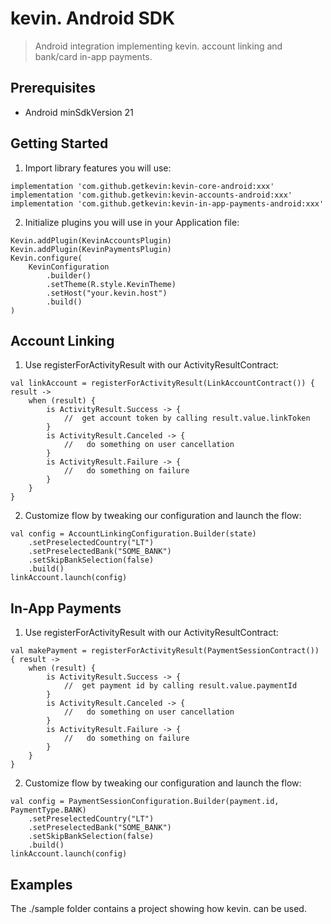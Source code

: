 # kevin. Android SDK

> Android integration implementing kevin. account linking and bank/card in-app payments.

## Prerequisites

- Android minSdkVersion 21

## Getting Started
1. Import library features you will use:

```
implementation 'com.github.getkevin:kevin-core-android:xxx'
implementation 'com.github.getkevin:kevin-accounts-android:xxx'
implementation 'com.github.getkevin:kevin-in-app-payments-android:xxx'
```
2. Initialize plugins you will use in your Application file:

```
Kevin.addPlugin(KevinAccountsPlugin)
Kevin.addPlugin(KevinPaymentsPlugin)
Kevin.configure(
    KevinConfiguration
        .builder()
        .setTheme(R.style.KevinTheme)
        .setHost("your.kevin.host")
        .build()
)
```
## Account Linking
1. Use registerForActivityResult with our ActivityResultContract:

```
val linkAccount = registerForActivityResult(LinkAccountContract()) { result ->
    when (result) {
        is ActivityResult.Success -> {
            //  get account token by calling result.value.linkToken
        }
        is ActivityResult.Canceled -> {
            //   do something on user cancellation
        }
        is ActivityResult.Failure -> {
            //   do something on failure
        }
    }
}
```
2. Customize flow by tweaking our configuration and launch the flow:

```
val config = AccountLinkingConfiguration.Builder(state)
    .setPreselectedCountry("LT")
    .setPreselectedBank("SOME_BANK")
    .setSkipBankSelection(false)
    .build()
linkAccount.launch(config)
```
## In-App Payments
1. Use registerForActivityResult with our ActivityResultContract:

```
val makePayment = registerForActivityResult(PaymentSessionContract()) { result ->
    when (result) {
        is ActivityResult.Success -> {
            //  get payment id by calling result.value.paymentId
        }
        is ActivityResult.Canceled -> {
            //   do something on user cancellation
        }
        is ActivityResult.Failure -> {
            //   do something on failure
        }
    }
}
```
2. Customize flow by tweaking our configuration and launch the flow:

```
val config = PaymentSessionConfiguration.Builder(payment.id, PaymentType.BANK)
    .setPreselectedCountry("LT")
    .setPreselectedBank("SOME_BANK")
    .setSkipBankSelection(false)
    .build()
linkAccount.launch(config)
```
## Examples

The ./sample folder contains a project showing how kevin. can be used.
